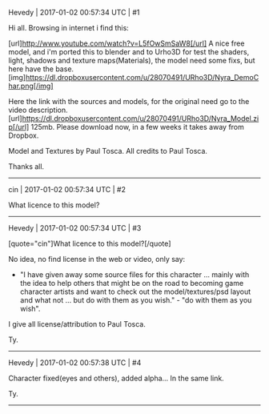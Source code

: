Hevedy | 2017-01-02 00:57:34 UTC | #1

Hi all.
Browsing in internet i find this:

[url]http://www.youtube.com/watch?v=L5fOwSmSaW8[/url]
A nice free model, and i'm ported this to blender and to Urho3D for test the shaders, light, shadows and texture maps(Materials),
the model need some fixs, but here have the base.
[img]https://dl.dropboxusercontent.com/u/28070491/URho3D/Nyra_DemoChar.png[/img]

Here the link with the sources and models, for the original need go to the video description.
[url]https://dl.dropboxusercontent.com/u/28070491/URho3D/Nyra_Model.zip[/url] 125mb. 
Please download now, in a few weeks it takes away from Dropbox.

Model and Textures by Paul Tosca. All credits to Paul Tosca.


Thanks all.

-------------------------

cin | 2017-01-02 00:57:34 UTC | #2

What licence to this model?

-------------------------

Hevedy | 2017-01-02 00:57:34 UTC | #3

[quote="cin"]What licence to this model?[/quote]

No idea, no find license in the web or video, only say:
- "I have given away some source files for this character ... mainly with the idea to help others that might be on the road to becoming game character artists and want to check out the model/textures/psd layout and what not ... but do with them as you wish." - "do with them as you wish".

I give all license/attribution to Paul Tosca.


Ty.

-------------------------

Hevedy | 2017-01-02 00:57:38 UTC | #4

Character fixed(eyes and others), added alpha...
In the same link.

Ty.

-------------------------

